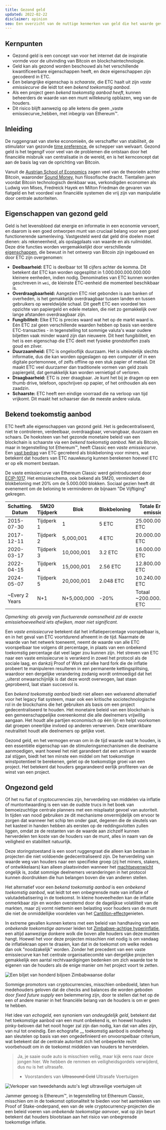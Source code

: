 ```yaml
---
title: Gezond geld
updated: 2022-02-22
disclaimer: opinion
seo: Een overzicht van de nuttige kenmerken van geld die het waarde geven, en hoe sommige blockchains, waaronder Ethereum Classic en Bitcoin, deze kenmerken bewust toepassen op hun monetaire beleid om decentralisatie en duurzaamheid te garanderen.
---
```


## Kernpunten

- Gezond geld is een concept van voor het internet dat de inspiratie vormde voor de uitvinding van Bitcoin en blockchaintechnologie.
- Geld kan als gezond worden beschouwd als het verschillende kwantificeerbare eigenschappen heeft, en deze eigenschappen zijn gecodeerd in ETC.
- Een belangrijke eigenschap is _schaarste_, die ETC haalt uit zijn _vaste emissiecurve_ die leidt tot een _bekend toekomstig aanbod_.
- Als een project geen _bekend toekomstig aanbod heeft_, kunnen beheerders de waarde van een munt willekeurig opblazen, weg van de houders.
- Dit risico blijft aanwezig op alle ketens die geen _vaste emissiecurve_hebben, met inbegrip van Ethereum™.

## Inleiding

De ruggengraat van sterke economieën, de verschaffer van stabiliteit, de stimulator van gezonde [time preference](https://www.youtube.com/watch?v=k5XbLm3pEfI), de schepper van welvaart. Gezond geld is het tegengif voor veel van de problemen die ontstaan door het financiële misbruik van centralisatie in de wereld, en is het kernconcept dat aan de basis lag van de oprichting van Bitcoin.

Vanuit de [Austrian School of Economics](https://mises.org/topics/bitcoin) zagen veel van de theorieën achter Bitcoin, waaronder [Sound Money](https://mises.org/library/principle-sound-money), hun filosofische dracht. Tientallen jaren voordat Bitcoin technologisch denkbaar was, verkondigden economen als Ludwig von Mises, Fredreick Hayek en Milton Friedman de gevaren van fiatgeld en het voordeel van financiële systemen die vrij zijn van manipulatie door centrale autoriteiten.

## Eigenschappen van gezond geld

Geld is het levensbloed dat energie en informatie in een economie vervoert, en daarom is een goed ontworpen munt van cruciaal belang voor een goed functionerende samenleving. Vastgesteld werd dat geld drie doelen moet dienen: als rekeneenheid, als opslagplaats van waarde en als ruilmiddel. Deze drie functies worden vergemakkelijkt door verschillende [eigenschappen](https://cryptowhat.com/properties-of-sound-money/), die bewust in het ontwerp van Bitcoin zijn ingebouwd en door ETC zijn overgenomen:

- **Deelbaarheid:** ETC is deelbaar tot 18 cijfers achter de komma. Dit betekent dat ETC kan worden opgesplitst in 1.000.000.000.000.000 kleinere eenheden, indien nodig. Denominaties van ETC kunnen worden geschreven in `wei`, de kleinste ETC-eenheid die momenteel beschikbaar is.
- **Overdraagbaarheid:** Aangezien ETC niet gebonden is aan banken of overheden, is het gemakkelijk overdraagbaar tussen landen en tussen gebruikers op wereldwijde schaal. Dit geeft ETC een voordeel ten opzichte van papiergeld en edele metalen, die niet zo gemakkelijk over lange afstanden overdraagbaar zijn.
- **Fungibiliteit:** Elke ETC is precies waard wat het op de markt waard is. Eén ETC zal geen verschillende waarden hebben op basis van eerdere ETC-transacties - in tegenstelling tot sommige valuta's waar oudere biljetten vaak minder waard zijn dan nieuwere. Dit heet fungibiliteit, en het is een eigenschap die ETC deelt met fysieke grondstoffen zoals goud en zilver.
- **Duurzaamheid:** ETC is ongelooflijk duurzaam. Het is uiteindelijk slechts informatie, dus die kan worden opgeslagen op een computer of in een digitale portemonnee, of zelfs offline op een stuk papier of metaal. Dit maakt ETC veel duurzamer dan traditionele vormen van geld zoals papiergeld, dat gemakkelijk kan worden vernietigd of verloren.
- **Draagbaarheid:** ETC is zeer draagbaar. Je kunt het bij je dragen op een thumb drive, telefoon, opschrijven op papier, of het onthouden als een zaadzin.
- **Schaarste:** ETC heeft een eindige voorraad die na verloop van tijd vrijkomt. Dit maakt het schaarser dan de meeste andere valuta.

## Bekend toekomstig aanbod

ETC heeft alle eigenschappen van gezond geld. Het is gedecentraliseerd, niet te controleren, verdeelbaar, overdraagbaar, vervangbaar, duurzaam en schaars. De hoeksteen van het gezonde monetaire beleid van een blockchain is schaarste via een _bekend toekomstig aanbod_. Net als Bitcoin, maar in tegenstelling tot Ethereum™, heeft Classic een _vaste emissiecurve_. Een [vast bedrag](https://etcis.money/) van ETC gecreëerd als blokbeloning voor miners, wat betekent dat houders van ETC nauwkeurig kunnen berekenen hoeveel ETC er op elk moment bestaan.

De vaste emissiecurve van Ethereum Classic werd geïntroduceerd door [ECIP-1017](https://ecips.ethereumclassic.org/ECIPs/ecip-1017). Het emissieschema, ook bekend als 5M20, vermindert de blokbeloning met 20% om de 5.000.000 blokken. Sociaal gezien heeft dit evenement om de beloning te verminderen de bijnaam "De Vijftiging" gekregen.

| Schatting. Datum | 5M20 Tijdperk | Blok        | Blokbeloning | Totale Era-emissie      |
| ---------------- | ------------- | ----------- | ------------ | ----------------------- |
| 2015-07-30       | Tijdperk 1    | 1           | 5 ETC        | 25.000.000 ETC          |
| 2017-12-11       | Tijdperk 2    | 5,000,001   | 4 ETC        | 20.000.000 ETC          |
| 2020-03-17       | Tijdperk 3    | 10,000,001  | 3.2 ETC      | 16.000.000 ETC          |
| 2022-04-15       | Tijdperk 4    | 15,000,001  | 2.56 ETC     | 12.800.000 ETC          |
| 2024-05-07       | Tijdperk 5    | 20,000,001  | 2.048 ETC    | 10.240.000 ETC          |
| ~Every 2 Years   | N+1           | N+5,000,000 | -20%         | Totaal ~200.000.000 ETC |

_Opmerking: als gevolg van fluctuerende oomsnelheid zal de exacte emissiehoeveelheid iets afwijken, maar niet significant._

Een _vaste emissiecurve_ betekent dat het inflatiepercentage voorspelbaar is, en in het geval van ETC voortdurend afneemt in de tijd. Naarmate de waarde van het netwerk toeneemt, neemt de waarde van alle ETC voorspelbaar toe volgens dit percentage, in plaats van een onbekend toekomstig percentage dat veel lager zou kunnen zijn. Het streven van ETC naar een vaste emissiecurve is verankerd in zowel het protocol als de sociale laag, en dankzij Proof of Work zal elke hard fork die de inflatie probeert te manipuleren resulteren in een permanente kettingsplitsing, waardoor een dergelijke verandering zodanig wordt ontmoedigd dat het _uiterst onwaarschijnlijk is dat deze wordt overwogen, laat staan geprobeerd, laat staan succesvol is.

Een _bekend toekomstig aanbod_ biedt niet alleen een welvarend alternatief voor het legacy fiat systeem, maar ook een kritische sociotechnologische rol in de blockchains die het gebruiken als basis om een project gedecentraliseerd te houden. Het monetaire beleid van een blockchain is een gemeenschappelijke overeenkomst die alle deelnemers vrijwillig aangaan. Het houdt alle partijen economisch op één lijn en helpt voorkomen dat groepen oneerlijke invloed op anderen verwerven. Deze onwrikbare neutraliteit houdt alle deelnemers op gelijke voet.

Gezond geld, en het vermogen ervan om in de tijd waarde vast te houden, is een essentiële eigenschap van de stimuleringsmechanismen die deelname aanmoedigen, want hoewel het niet garandeert dat een activum in waarde zal stijgen, biedt het ten minste een middel om het toekomstige winstpotentieel te berekenen, gelet op de toekomstige groei van een project. Het betekent dat houders gegarandeerd eerlijk profiteren van de winst van een project.

## Ongezond geld

Of het nu fiat of cryptocurrencies zijn, herverdeling van middelen via inflatie of muntontwaarding is een van de oudste trucs in het boek van bemoeizuchtige centrale planners met een misplaatst gevoel van autoriteit. In tijden van nood gebruiken ze dit mechanisme onvermijdelijk om ervoor te zorgen dat wanneer het schip ten onder gaat, degenen die de sleutels van het kasteel in handen hebben als eersten op de reddingsvlotten zullen liggen, omdat ze de restanten van de waarde aan zichzelf kunnen herverdelen ten koste van de houders van de munt, alles in naam van de veiligheid en stabiliteit natuurlijk.

Deze storingstoestand is een soort ruggengraat die alleen kan bestaan in projecten die niet voldoende gedecentraliseerd zijn. De herverdeling van waarde weg van houders naar een specifieke groep (zij het miners, stakers, of ontwikkelaars) kan alleen plaatsvinden wanneer het [machtsevenwicht](/why-classic/decentralism#balancing-power) ongelijk is, zodat sommige deelnemers veranderingen in het protocol kunnen doordrukken die hun belangen boven die van anderen stellen.

Het alternatief voor een _bekend toekomstig aanbod_ is een _onbekend toekomstig aanbod_, wat leidt tot een onbegrensde mate van inflatie of valutadebatisering in de toekomst. In kleine hoeveelheden kan de inflatie onmerkbaar zijn en worden overstemd door de dagelijkse volatiliteit van de markten, maar zij vormt niettemin een belasting voor houders van de munt die niet de onmiddellijke voordelen van het [Cantillon-effect](https://cointelegraph.com/explained/from-cash-to-crypto-the-cantillon-effect-vs-the-nakamoto-effect)genieten.

In extreme gevallen kunnen ketens met een beleid van handhaving van een _onbekende toekomstige aanvoer_ leiden tot [Zimbabwe-achtige hyperinflatie](https://en.wikipedia.org/wiki/Hyperinflation_in_Zimbabwe), een altijd aanwezige donkere wolk die boven alle houders van deze munten hangt. Hoewel het voor deze projecten misschien niet nodig is om vandaag de inflatiekraan open te draaien, kan dat in de toekomst om welke reden dan ook "noodzakelijk" worden. [](/why-classic/proof-of-work#the-apr-arms-race) Zonder het precedent van een vaste emissiecurve kan het centrale organisatiecomité van dergelijke projecten gemakkelijk een aantal rechtvaardigingen bedenken om zich waarde toe te eigenen van de houders als de enige manier om het project voort te zetten.

![Een biljet van honderd biljoen Zimbabwaanse dollar](./zimbabwedollar.jpg)

Sommige promotors van cryptocurrencies, misschien onbedoeld, laten hun medehouders geloven dat de checks and balances die worden geboden door _fixed future supply_ een belemmering zijn, door te stellen dat het op de een of andere manier in het financiële belang van de houders is om er geen te hebben.

Het idee van _echogeld_, een synoniem van _ondeugdelijk geld_, betekent dat het toekomstige aanbod van een munt onbekend is, en hoewel houders pinky-beloven dat het nooit hoger zal zijn dan nodig, kan dat van alles zijn, van nul tot oneindig. Een echografie __ toekomstig aanbod is onderhevig aan sleutelen op basis van een ongedefinieerd en onvoorspelbaar criterium, wat betekent dat de centrale autoriteit zich het onbeperkte recht voorbehoudt om in de toekomst middelen van houders te herverdelen.

> Ja, je saaie oude auto is misschien veilig, maar kijk eens naar deze jongen hier. We hebben de remmen en veiligheidsgordels verwijderd, dus nu is het ultrasafe.
> 
> - Voorstanders van ~~Ultrasound Geld~~ Ultrasafe Voertuigen

![Verkoper van tweedehands auto's legt ultraveilige voertuigen uit](./ultrasafe.jpg)

Jammer genoeg is Ethereum™, in tegenstelling tot Ethereum Classic, misschien om in de toekomst optionaliteit te bieden voor het aantrekken van Proof of Stake-onderpand, een van de vele cryptocurrency-projecten die een beleid voeren van _onbekende toekomstige aanvoer_, wat op zijn beurt betekent dat houders blootstaan aan het risico van onbegrensde toekomstige inflatie.
